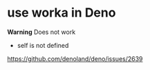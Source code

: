 # use worka in Deno

**Warning** Does not work

- self is not defined

https://github.com/denoland/deno/issues/2639
